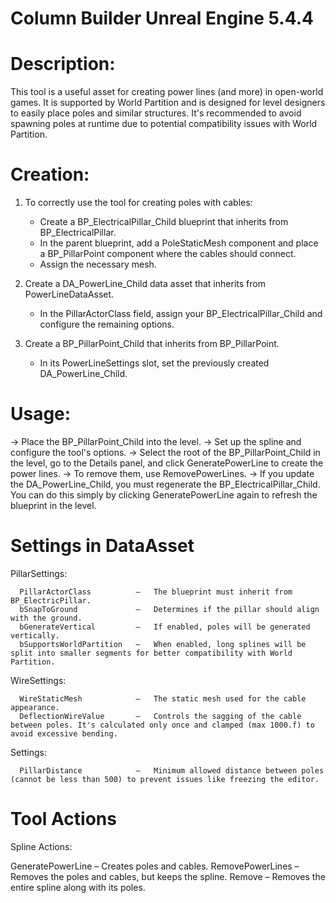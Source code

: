 # Column Builder Unreal Engine 5.4.4

# Description:

This tool is a useful asset for creating power lines (and more) in open-world games. It is supported by World Partition and is designed for level designers to easily place poles and similar structures. 
It's recommended to avoid spawning poles at runtime due to potential compatibility issues with World Partition.

# Creation:

1. To correctly use the tool for creating poles with cables:
    - Create a BP_ElectricalPillar_Child blueprint that inherits from BP_ElectricalPillar.
    - In the parent blueprint, add a PoleStaticMesh component and place a BP_PillarPoint component where the cables should connect.
    - Assign the necessary mesh.

2. Create a DA_PowerLine_Child data asset that inherits from PowerLineDataAsset.
    - In the PillarActorClass field, assign your BP_ElectricalPillar_Child and configure the remaining options.

3. Create a BP_PillarPoint_Child that inherits from BP_PillarPoint.
    - In its PowerLineSettings slot, set the previously created DA_PowerLine_Child.

# Usage:

  -> Place the BP_PillarPoint_Child into the level.
  -> Set up the spline and configure the tool's options.
  -> Select the root of the BP_PillarPoint_Child in the level, go to the Details panel, and click GeneratePowerLine to create the power lines.
  -> To remove them, use RemovePowerLines.
  -> If you update the DA_PowerLine_Child, you must regenerate the BP_ElectricalPillar_Child. You can do this simply by clicking GeneratePowerLine again to refresh the blueprint in the level.

# Settings in DataAsset

PillarSettings: 

      PillarActorClass          –   The blueprint must inherit from BP_ElectricPillar.
      bSnapToGround             –   Determines if the pillar should align with the ground.
      bGenerateVertical         –   If enabled, poles will be generated vertically.
      bSupportsWorldPartition   –   When enabled, long splines will be split into smaller segments for better compatibility with World Partition.

WireSettings:

      WireStaticMesh            –   The static mesh used for the cable appearance.
      DeflectionWireValue       –   Controls the sagging of the cable between poles. It's calculated only once and clamped (max 1000.f) to avoid excessive bending.

Settings:

      PillarDistance            –   Minimum allowed distance between poles (cannot be less than 500) to prevent issues like freezing the editor.

# Tool Actions

Spline Actions:

GeneratePowerLine         –   Creates poles and cables.
RemovePowerLines          –   Removes the poles and cables, but keeps the spline.
Remove                    –   Removes the entire spline along with its poles.

      
